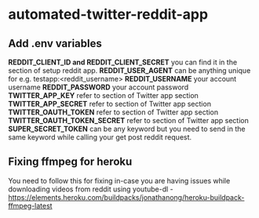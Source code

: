 # automated-twitter-reddit-app

## Add .env variables

**REDDIT_CLIENT_ID and REDDIT_CLIENT_SECRET** you can find it in the section of setup reddit app. 
**REDDIT_USER_AGENT** can be anything unique for e.g. testapp:<reddit_username>
**REDDIT_USERNAME** your account username
**REDDIT_PASSWORD** your account password
**TWITTER_APP_KEY** refer to section of Twitter app section
**TWITTER_APP_SECRET** refer to section of Twitter app section
**TWITTER_OAUTH_TOKEN** refer to section of Twitter app section
**TWITTER_OAUTH_TOKEN_SECRET** refer to section of Twitter app section
**SUPER_SECRET_TOKEN** can be any keyword but you need to send in the same keyword while calling your get post reddit request. 

## Fixing ffmpeg for heroku

You need to follow this for fixing in-case you are having issues while downloading videos from reddit using youtube-dl - https://elements.heroku.com/buildpacks/jonathanong/heroku-buildpack-ffmpeg-latest
